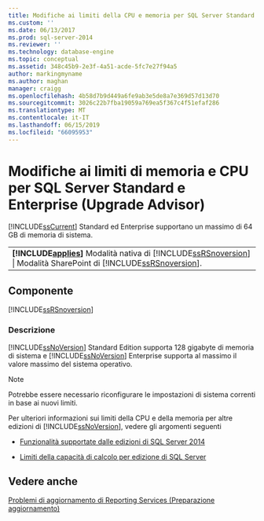 ```yaml
---
title: Modifiche ai limiti della CPU e memoria per SQL Server Standard ed Enterprise (Upgrade Advisor) | Microsoft Docs
ms.custom: ''
ms.date: 06/13/2017
ms.prod: sql-server-2014
ms.reviewer: ''
ms.technology: database-engine
ms.topic: conceptual
ms.assetid: 348c45b9-2e3f-4a51-acde-5fc7e27f94a5
author: markingmyname
ms.author: maghan
manager: craigg
ms.openlocfilehash: 4b58d7b9d449a6fe9ab3e5de8a7e369d57d13d70
ms.sourcegitcommit: 3026c22b7fba19059a769ea5f367c4f51efaf286
ms.translationtype: MT
ms.contentlocale: it-IT
ms.lasthandoff: 06/15/2019
ms.locfileid: "66095953"
---
```

# <a name="changes-to-cpu-and-memory-limits-for-sql-server-standard-and-enterprise-upgrade-advisor"></a>Modifiche ai limiti di memoria e CPU per SQL Server Standard e Enterprise (Upgrade Advisor)
  [!INCLUDE[ssCurrent](../../includes/sscurrent-md.md)] Standard ed Enterprise supportano un massimo di 64 GB di memoria di sistema.  
  
||  
|-|  
|**[!INCLUDE[applies](../../includes/applies-md.md)]**  Modalità nativa di [!INCLUDE[ssRSnoversion](../../includes/ssrsnoversion-md.md)] &#124; Modalità SharePoint di [!INCLUDE[ssRSnoversion](../../includes/ssrsnoversion-md.md)].|  
  
## <a name="component"></a>Componente  
 [!INCLUDE[ssRSnoversion](../../includes/ssrsnoversion-md.md)]  
  
### <a name="description"></a>Descrizione  
 [!INCLUDE[ssNoVersion](../../includes/ssnoversion-md.md)] Standard Edition supporta 128 gigabyte di memoria di sistema e [!INCLUDE[ssNoVersion](../../includes/ssnoversion-md.md)] Enterprise supporta al massimo il valore massimo del sistema operativo.  
  
> [!NOTE]  
>  Potrebbe essere necessario riconfigurare le impostazioni di sistema correnti in base ai nuovi limiti.  
  
 Per ulteriori informazioni sui limiti della CPU e della memoria per altre edizioni di [!INCLUDE[ssNoVersion](../../includes/ssnoversion-md.md)], vedere gli argomenti seguenti  
  
-   [Funzionalità supportate dalle edizioni di SQL Server 2014](../../../2014/getting-started/features-supported-by-the-editions-of-sql-server-2014.md)  
  
-   [Limiti della capacità di calcolo per edizione di SQL Server](../compute-capacity-limits-by-edition-of-sql-server.md)  
  
## <a name="see-also"></a>Vedere anche  
 [Problemi di aggiornamento di Reporting Services &#40;Preparazione aggiornamento&#41;](../../../2014/sql-server/install/reporting-services-upgrade-issues-upgrade-advisor.md)  
  
  
